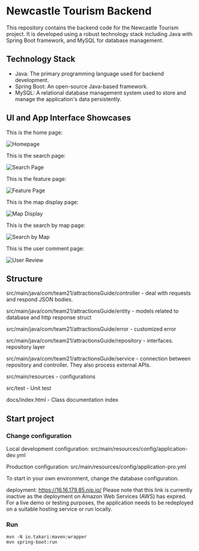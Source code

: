 # Newcastle Tourism Backend

This repository contains the backend code for the Newcastle Tourism project. It is developed using a robust technology stack including Java with Spring Boot framework, and MySQL for database management.

## Technology Stack

- Java: The primary programming language used for backend development.
- Spring Boot: An open-source Java-based framework. 
- MySQL: A relational database management system used to store and manage the application's data persistently.

## UI and App Interface Showcases
 
This is the home page:

![Homepage](images/homepage.png)

This is the search page:

![Search Page](images/searchpage.png)

This is the feature page:

![Feature Page](images/function.png)

This is the map display page:

![Map Display](images/mapdisplay.png)

This is the search by map page:

![Search by Map](images/searchbymap.png)

This is the user comment page:

![User Review](images/comment.png)

## Structure

src/main/java/com/team21/attractionsGuide/controller - deal with requests and respond JSON bodies.

src/main/java/com/team21/attractionsGuide/entity - models related to database and http response struct

src/main/java/com/team21/attractionsGuide/error - customized error

src/main/java/com/team21/attractionsGuide/repository - interfaces. repository layer

src/main/java/com/team21/attractionsGuide/service - connection between repository and controller. They also process external APIs.

src/main/resources - configurations

src/test - Unit test

docs/index.html - Class documentation index

## Start project

### Change configuration

Local development configuration: src/main/resources/config/application-dev.yml

Production configuration: src/main/resources/config/application-pro.yml

To start in your own environment, change the database configuration.

deployment: https://16.16.179.85.nip.io/   Please note that this link is currently inactive as the deployment on Amazon Web Services (AWS) has expired. For a live demo or testing purposes, the application needs to be redeployed on a suitable hosting service or run locally.

### Run

```shell
mvn -N io.takari:maven:wrapper
mvn spring-boot:run
```


